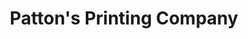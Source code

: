 ---
title: "Patton's Printing Company"
url: /grand-junction/pattons-printing-company/
shop: copyshop
---